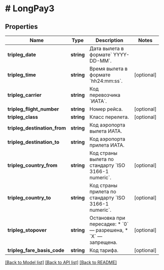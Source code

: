 # # LongPay3

## Properties

Name | Type | Description | Notes
------------ | ------------- | ------------- | -------------
**tripleg_date** | **string** | Дата вылета в формате&#x60; YYYY-DD-MM&#x60;. |
**tripleg_time** | **string** | Время вылета в формате &#x60;hh24:mm:ss&#x60;. | [optional]
**tripleg_carrier** | **string** | Код перевозчика &#x60;ИАТА&#x60;. |
**tripleg_flight_number** | **string** | Номер рейса. | [optional]
**tripleg_class** | **string** | Класс перелета. | [optional]
**tripleg_destination_from** | **string** | Код аэропорта вылета ИАТА. |
**tripleg_destination_to** | **string** | Код аэропорта прилета ИАТА. |
**tripleg_country_from** | **string** | Код страны вылета по стандарту &#x60;ISO 3166-1 numeric&#x60;. | [optional]
**tripleg_country_to** | **string** | Код страны прилета по стандарту &#x60;ISO 3166-1 numeric&#x60;. | [optional]
**tripleg_stopover** | **string** | Остановка при пересадке: * &#x60;0&#x60; — разрешена, * &#x60;X&#x60; — запрещена. | [optional]
**tripleg_fare_basis_code** | **string** | Код тарифа. | [optional]

[[Back to Model list]](../../README.md#models) [[Back to API list]](../../README.md#endpoints) [[Back to README]](../../README.md)
